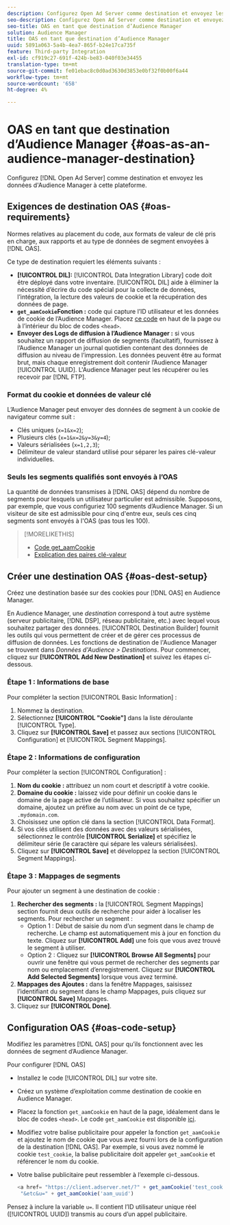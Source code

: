 ```yaml
---
description: Configurez Open Ad Server comme destination et envoyez les données d’Audience Manager à cette plateforme.
seo-description: Configurez Open Ad Server comme destination et envoyez les données d’Audience Manager à cette plateforme.
seo-title: OAS en tant que destination d’Audience Manager
solution: Audience Manager
title: OAS en tant que destination d’Audience Manager
uuid: 5891a063-5a4b-4ea7-865f-b24e17ca735f
feature: Third-party Integration
exl-id: cf919c27-691f-424b-be83-040f03e34455
translation-type: tm+mt
source-git-commit: fe01ebac8c0d0ad3630d3853e0bf32f0b00f6a44
workflow-type: tm+mt
source-wordcount: '658'
ht-degree: 4%

---
```


# OAS en tant que destination d’Audience Manager {#oas-as-an-audience-manager-destination}

Configurez [!DNL Open Ad Server] comme destination et envoyez les données d&#39;Audience Manager à cette plateforme.

## Exigences de destination OAS {#oas-requirements}

Normes relatives au placement du code, aux formats de valeur de clé pris en charge, aux rapports et au type de données de segment envoyées à [!DNL OAS].

<!-- aam-oas-requirements.xml -->

Ce type de destination requiert les éléments suivants :

* **[!UICONTROL DIL]:** [!UICONTROL Data Integration Library] code doit être déployé dans votre inventaire. [!UICONTROL DIL] aide à éliminer la nécessité d’écrire du code spécial pour la collecte de données, l’intégration, la lecture des valeurs de cookie et la récupération des données de page.
* **`get_aamCookie`Fonction :** code qui capture l’ID utilisateur et les données de cookie de l’Audience Manager. Placez [ce code](../../features/destinations/get-aam-cookie-code.md) en haut de la page ou à l’intérieur du bloc de codes `<head>`.
* **Envoyer des Logs de diffusion à l’Audience Manager :** si vous souhaitez un rapport de diffusion de segments (facultatif), fournissez à l’Audience Manager un journal quotidien contenant des données de diffusion au niveau de l’impression. Les données peuvent être au format brut, mais chaque enregistrement doit contenir l’Audience Manager [!UICONTROL UUID]. L&#39;Audience Manager peut les récupérer ou les recevoir par [!DNL FTP].

### Format du cookie et données de valeur clé

L’Audience Manager peut envoyer des données de segment à un cookie de navigateur comme suit :

* Clés uniques (`x=1&x=2`);
* Plusieurs clés (`x=1&x=2&y=3&y=4`);
* Valeurs sérialisées (`x=1,2,3`);
* Délimiteur de valeur standard utilisé pour séparer les paires clé-valeur individuelles.

### Seuls les segments qualifiés sont envoyés à l’OAS

La quantité de données transmises à [!DNL OAS] dépend du nombre de segments pour lesquels un utilisateur particulier est admissible. Supposons, par exemple, que vous configuriez 100 segments d’Audience Manager. Si un visiteur de site est admissible pour cinq d&#39;entre eux, seuls ces cinq segments sont envoyés à l&#39;OAS (pas tous les 100).

>[!MORELIKETHIS]
>
>* [Code get_aamCookie](../../features/destinations/get-aam-cookie-code.md)
>* [Explication des paires clé-valeur](../../reference/key-value-pairs-explained.md)


## Créer une destination OAS {#oas-dest-setup}

Créez une destination basée sur des cookies pour [!DNL OAS] en Audience Manager.

<!-- aam-oas-destination-setup.xml -->

En Audience Manager, une *destination* correspond à tout autre système (serveur publicitaire, [!DNL DSP], réseau publicitaire, etc.) avec lequel vous souhaitez partager des données. [!UICONTROL Destination Builder] fournit les outils qui vous permettent de créer et de gérer ces processus de diffusion de données. Les fonctions de destination de l&#39;Audience Manager se trouvent dans *Données d&#39;Audience > Destinations*. Pour commencer, cliquez sur **[!UICONTROL Add New Destination]** et suivez les étapes ci-dessous.

### Étape 1 : Informations de base

Pour compléter la section [!UICONTROL Basic Information] :

1. Nommez la destination.
1. Sélectionnez **[!UICONTROL "Cookie"]** dans la liste déroulante [!UICONTROL Type].
1. Cliquez sur **[!UICONTROL Save]** et passez aux sections [!UICONTROL Configuration] et [!UICONTROL Segment Mappings].

### Étape 2 : Informations de configuration

Pour compléter la section [!UICONTROL Configuration] :

1. **Nom du cookie :** attribuez un nom court et descriptif à votre cookie.
1. **Domaine du cookie :** laissez vide pour définir un cookie dans le domaine de la page active de l’utilisateur. Si vous souhaitez spécifier un domaine, ajoutez un préfixe au nom avec un point de ce type, `.mydomain.com`.
1. Choisissez une option clé dans la section [!UICONTROL Data Format].
1. Si vos clés utilisent des données avec des valeurs sérialisées, sélectionnez le contrôle **[!UICONTROL Serialize]** et spécifiez le délimiteur série (le caractère qui sépare les valeurs sérialisées).
1. Cliquez sur **[!UICONTROL Save]** et développez la section [!UICONTROL Segment Mappings].

### Étape 3 : Mappages de segments

Pour ajouter un segment à une destination de cookie :

1. **Rechercher des segments :** la  [!UICONTROL Segment Mappings] section fournit deux outils de recherche pour aider à localiser les segments. Pour rechercher un segment :
   * Option 1 : Début de saisie du nom d’un segment dans le champ de recherche. Le champ est automatiquement mis à jour en fonction du texte. Cliquez sur **[!UICONTROL Add]** une fois que vous avez trouvé le segment à utiliser.
   * Option 2 : Cliquez sur **[!UICONTROL Browse All Segments]** pour ouvrir une fenêtre qui vous permet de rechercher des segments par nom ou emplacement d’enregistrement. Cliquez sur **[!UICONTROL Add Selected Segments]** lorsque vous avez terminé.
1. **Mappages des Ajoutes :** dans la fenêtre Mappages, saisissez l’identifiant du segment dans le champ Mappages, puis cliquez sur  **[!UICONTROL Save]** Mappages.
1. Cliquez sur **[!UICONTROL Done]**.

## Configuration OAS {#oas-code-setup}

Modifiez les paramètres [!DNL OAS] pour qu’ils fonctionnent avec les données de segment d’Audience Manager.

<!-- aam-oas-code.xml -->

Pour configurer [!DNL OAS]

* Installez le code [!UICONTROL DIL] sur votre site.
* Créez un système d’exploitation comme destination de cookie en Audience Manager.
* Placez la fonction `get_aamCookie` en haut de la page, idéalement dans le bloc de codes `<head>`. Le code `get_aamCookie` est disponible [ici](../../features/destinations/get-aam-cookie-code.md).
* Modifiez votre balise publicitaire pour appeler la fonction `get_aamCookie` et ajoutez le nom de cookie que vous avez fourni lors de la configuration de la destination [!DNL OAS]. Par exemple, si vous avez nommé le cookie `test_cookie`, la balise publicitaire doit appeler `get_aamCookie` et référencer le nom du cookie.
* Votre balise publicitaire peut ressembler à l’exemple ci-dessous.

   ```js
   <a href= "https://client.adserver.net/?" + get_aamCookie('test_cookie') +
    "&etc&u=" + get_aamCookie('aam_uuid')
   ```

Pensez à inclure la variable `u=`. Il contient l’ID utilisateur unique réel ([!UICONTROL UUID]) transmis au cours d’un appel publicitaire.
